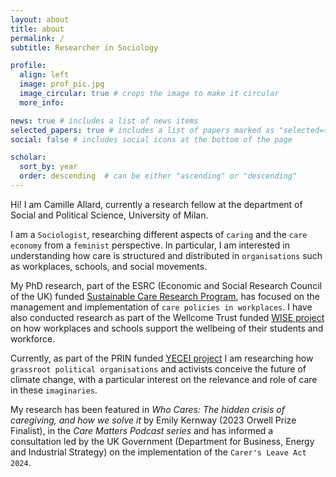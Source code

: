 ```yaml
---
layout: about
title: about
permalink: /
subtitle: Researcher in Sociology

profile:
  align: left
  image: prof_pic.jpg
  image_circular: true # crops the image to make it circular
  more_info:

news: true # includes a list of news items
selected_papers: true # includes a list of papers marked as "selected={true}"
social: false # includes social icons at the bottom of the page

scholar:
  sort_by: year
  order: descending  # can be either "ascending" or "descending"
---
```


Hi! I am Camille Allard, currently a research fellow at the department of Social and Political Science, University of Milan.

I am a `Sociologist`, researching different aspects of `caring` and the `care economy` from a `feminist` perspective. In particular, I am interested in understanding how care is structured and distributed in `organisations` such as workplaces, schools, and social movements.

My PhD research, part of the ESRC (Economic and Social Research Council of the UK) funded [Sustainable Care Research Program](https://sustainable-care.sites.sheffield.ac.uk/research/care-work-and-relationships/combining-work-and-care), has focused on the management and implementation of `care policies in workplaces`. I have also conducted research as part of the Wellcome Trust funded [WISE project](https://www.birmingham.ac.uk/research/applied-health/research/healtheconomics/wise-study) on how workplaces and schools support the wellbeing of their students and workforce.

Currently, as part of the PRIN funded [YECEI project](https://yecei.com/persone/camille-allard/) I am researching how `grassroot political organisations` and activists conceive the future of climate change, with a particular interest on the relevance and role of care in these `imaginaries`.

My research has been featured in _Who Cares: The hidden crisis of caregiving, and how we solve it_ by Emily Kernway (2023 Orwell Prize Finalist), in the _Care Matters Podcast series_ and has informed a consultation led by the UK Government (Department for Business, Energy and Industrial Strategy) on the implementation of the `Carer's Leave Act 2024`.
